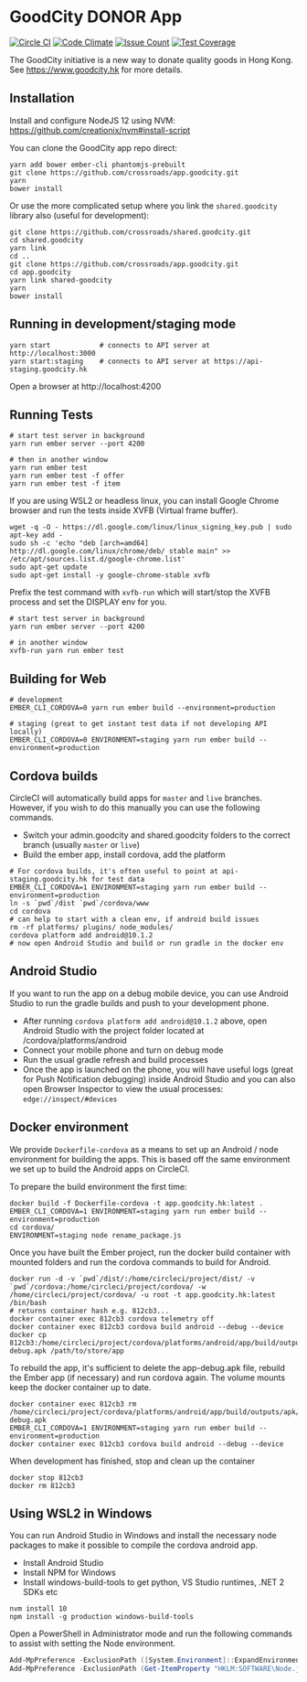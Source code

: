 # GoodCity DONOR App

[![Circle CI](https://circleci.com/gh/crossroads/app.goodcity.svg?style=svg)](https://circleci.com/gh/crossroads/app.goodcity)
[![Code Climate](https://codeclimate.com/github/crossroads/app.goodcity/badges/gpa.svg)](https://codeclimate.com/github/crossroads/app.goodcity)
[![Issue Count](https://codeclimate.com/github/crossroads/app.goodcity/badges/issue_count.svg)](https://codeclimate.com/github/crossroads/app.goodcity)
[![Test Coverage](https://codeclimate.com/github/crossroads/app.goodcity/badges/coverage.svg)](https://codeclimate.com/github/crossroads/app.goodcity)

The GoodCity initiative is a new way to donate quality goods in Hong Kong. See https://www.goodcity.hk for more details.

## Installation

Install and configure NodeJS 12 using NVM: https://github.com/creationix/nvm#install-script

You can clone the GoodCity app repo direct:

```shell
yarn add bower ember-cli phantomjs-prebuilt
git clone https://github.com/crossroads/app.goodcity.git
yarn
bower install
```

Or use the more complicated setup where you link the `shared.goodcity` library also (useful for development):

```shell
git clone https://github.com/crossroads/shared.goodcity.git
cd shared.goodcity
yarn link
cd ..
git clone https://github.com/crossroads/app.goodcity.git
cd app.goodcity
yarn link shared-goodcity
yarn
bower install
```

## Running in development/staging mode

```shell
yarn start            # connects to API server at http://localhost:3000
yarn start:staging    # connects to API server at https://api-staging.goodcity.hk
```

Open a browser at http://localhost:4200

## Running Tests

```shell
# start test server in background
yarn run ember server --port 4200

# then in another window
yarn run ember test
yarn run ember test -f offer
yarn run ember test -f item
```

If you are using WSL2 or headless linux, you can install Google Chrome browser and run the tests inside XVFB (Virtual frame buffer).

```shell
wget -q -O - https://dl.google.com/linux/linux_signing_key.pub | sudo apt-key add -
sudo sh -c 'echo "deb [arch=amd64] http://dl.google.com/linux/chrome/deb/ stable main" >> /etc/apt/sources.list.d/google-chrome.list'
sudo apt-get update
sudo apt-get install -y google-chrome-stable xvfb
```

Prefix the test command with `xvfb-run` which will start/stop the XVFB process and set the DISPLAY env for you.

```shell
# start test server in background
yarn run ember server --port 4200

# in another window
xvfb-run yarn run ember test
```

## Building for Web

```shell
# development
EMBER_CLI_CORDOVA=0 yarn run ember build --environment=production

# staging (great to get instant test data if not developing API locally)
EMBER_CLI_CORDOVA=0 ENVIRONMENT=staging yarn run ember build --environment=production
```

## Cordova builds

CircleCI will automatically build apps for `master` and `live` branches. However, if you wish to do this manually you can use the following commands.

- Switch your admin.goodcity and shared.goodcity folders to the correct branch (usually `master` or `live`)
- Build the ember app, install cordova, add the platform

```shell
# For cordova builds, it's often useful to point at api-staging.goodcity.hk for test data
EMBER_CLI_CORDOVA=1 ENVIRONMENT=staging yarn run ember build --environment=production
ln -s `pwd`/dist `pwd`/cordova/www
cd cordova
# can help to start with a clean env, if android build issues
rm -rf platforms/ plugins/ node_modules/
cordova platform add android@10.1.2
# now open Android Studio and build or run gradle in the docker env
```

## Android Studio

If you want to run the app on a debug mobile device, you can use Android Studio to run the gradle builds and push to your development phone.

- After running `cordova platform add android@10.1.2` above, open Android Studio with the project folder located at <project root>/cordova/platforms/android
- Connect your mobile phone and turn on debug mode
- Run the usual gradle refresh and build processes
- Once the app is launched on the phone, you will have useful logs (great for Push Notification debugging) inside Android Studio and you can also open Browser Inspector to view the usual processes: `edge://inspect/#devices`

## Docker environment

We provide `Dockerfile-cordova` as a means to set up an Android / node environment for building the apps. This is based off the same environment we set up to build the Android apps on CircleCI.

To prepare the build environment the first time:

```shell
docker build -f Dockerfile-cordova -t app.goodcity.hk:latest .
EMBER_CLI_CORDOVA=1 ENVIRONMENT=staging yarn run ember build --environment=production
cd cordova/
ENVIRONMENT=staging node rename_package.js
```

Once you have built the Ember project, run the docker build container with mounted folders and run the cordova commands to build for Android.

```
docker run -d -v `pwd`/dist/:/home/circleci/project/dist/ -v `pwd`/cordova:/home/circleci/project/cordova/ -w /home/circleci/project/cordova/ -u root -t app.goodcity.hk:latest /bin/bash
# returns container hash e.g. 812cb3...
docker container exec 812cb3 cordova telemetry off
docker container exec 812cb3 cordova build android --debug --device
docker cp 812cb3:/home/circleci/project/cordova/platforms/android/app/build/outputs/apk/debug/app-debug.apk /path/to/store/app
```

To rebuild the app, it's sufficient to delete the app-debug.apk file, rebuild the Ember app (if necessary) and run cordova again. The volume mounts keep the docker container up to date.

```shell
docker container exec 812cb3 rm /home/circleci/project/cordova/platforms/android/app/build/outputs/apk/debug/app-debug.apk
EMBER_CLI_CORDOVA=1 ENVIRONMENT=staging yarn run ember build --environment=production
docker container exec 812cb3 cordova build android --debug --device
```

When development has finished, stop and clean up the container

```shell
docker stop 812cb3
docker rm 812cb3
```

## Using WSL2 in Windows

You can run Android Studio in Windows and install the necessary node packages to make it possible to compile the cordova android app.

- Install Android Studio
- Install NPM for Windows
- Install windows-build-tools to get python, VS Studio runtimes, .NET 2 SDKs etc

```
nvm install 10
npm install -g production windows-build-tools
```

Open a PowerShell in Administrator mode and run the following commands to assist with setting the Node environment.

```powershell
Add-MpPreference -ExclusionPath ([System.Environment]::ExpandEnvironmentVariables("%APPDATA%\npm\"))
Add-MpPreference -ExclusionPath (Get-ItemProperty "HKLM:SOFTWARE\Node.js" | Select-Object -Property InstallPath)
```

